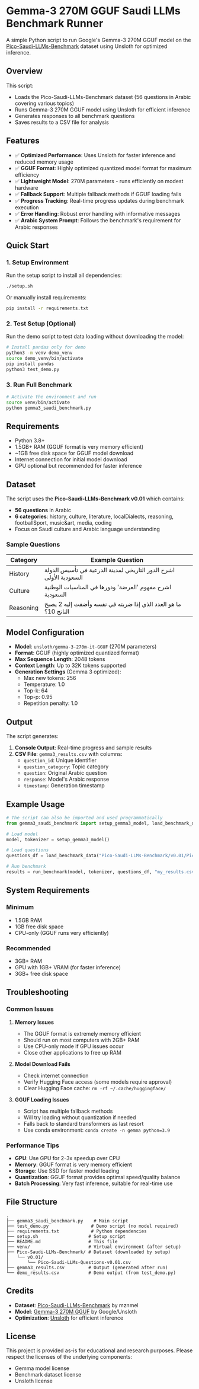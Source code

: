 # Gemma-3 270M GGUF Saudi LLMs Benchmark Runner

A simple Python script to run Google's Gemma-3 270M GGUF model on the [Pico-Saudi-LLMs-Benchmark](https://github.com/mznmel/Pico-Saudi-LLMs-Benchmark) dataset using Unsloth for optimized inference.

## Overview

This script:
- Loads the Pico-Saudi-LLMs-Benchmark dataset (56 questions in Arabic covering various topics)
- Runs Gemma-3 270M GGUF model using Unsloth for efficient inference
- Generates responses to all benchmark questions
- Saves results to a CSV file for analysis

## Features

- ✅ **Optimized Performance**: Uses Unsloth for faster inference and reduced memory usage
- ✅ **GGUF Format**: Highly optimized quantized model format for maximum efficiency
- ✅ **Lightweight Model**: 270M parameters - runs efficiently on modest hardware
- ✅ **Fallback Support**: Multiple fallback methods if GGUF loading fails
- ✅ **Progress Tracking**: Real-time progress updates during benchmark execution
- ✅ **Error Handling**: Robust error handling with informative messages
- ✅ **Arabic System Prompt**: Follows the benchmark's requirement for Arabic responses

## Quick Start

### 1. Setup Environment

Run the setup script to install all dependencies:

```bash
./setup.sh
```

Or manually install requirements:

```bash
pip install -r requirements.txt
```

### 2. Test Setup (Optional)

Run the demo script to test data loading without downloading the model:

```bash
# Install pandas only for demo
python3 -m venv demo_venv
source demo_venv/bin/activate
pip install pandas
python3 test_demo.py
```

### 3. Run Full Benchmark

```bash
# Activate the environment and run
source venv/bin/activate
python gemma3_saudi_benchmark.py
```

## Requirements

- Python 3.8+
- 1.5GB+ RAM (GGUF format is very memory efficient)
- ~1GB free disk space for GGUF model download
- Internet connection for initial model download
- GPU optional but recommended for faster inference

## Dataset

The script uses the **Pico-Saudi-LLMs-Benchmark v0.01** which contains:

- **56 questions** in Arabic
- **6 categories**: history, culture, literature, localDialects, reasoning, footballSport, music&art, media, coding
- Focus on Saudi culture and Arabic language understanding

### Sample Questions

| Category | Example Question |
|----------|------------------|
| History | اشرح الدور التاريخي لمدينة الدرعية في تأسيس الدولة السعودية الأولى |
| Culture | اشرح مفهوم 'العرضة' ودورها في المناسبات الوطنية السعودية |
| Reasoning | ما هو العدد الذي إذا ضربته في نفسه وأضفت إليه 2 يصبح الناتج 10؟ |

## Model Configuration

- **Model**: `unsloth/gemma-3-270m-it-GGUF` (270M parameters)
- **Format**: GGUF (highly optimized quantized format)
- **Max Sequence Length**: 2048 tokens
- **Context Length**: Up to 32K tokens supported
- **Generation Settings** (Gemma 3 optimized):
  - Max new tokens: 256
  - Temperature: 1.0
  - Top-k: 64
  - Top-p: 0.95
  - Repetition penalty: 1.0

## Output

The script generates:

1. **Console Output**: Real-time progress and sample results
2. **CSV File**: `gemma3_results.csv` with columns:
   - `question_id`: Unique identifier
   - `question_category`: Topic category
   - `question`: Original Arabic question
   - `response`: Model's Arabic response
   - `timestamp`: Generation timestamp

## Example Usage

```python
# The script can also be imported and used programmatically
from gemma3_saudi_benchmark import setup_gemma3_model, load_benchmark_data, run_benchmark

# Load model
model, tokenizer = setup_gemma3_model()

# Load questions
questions_df = load_benchmark_data("Pico-Saudi-LLMs-Benchmark/v0.01/Pico-Saudi-LLMs-Questions-v0.01.csv")

# Run benchmark
results = run_benchmark(model, tokenizer, questions_df, "my_results.csv")
```

## System Requirements

### Minimum
- 1.5GB RAM
- 1GB free disk space
- CPU-only (GGUF runs very efficiently)

### Recommended
- 3GB+ RAM
- GPU with 1GB+ VRAM (for faster inference)
- 3GB+ free disk space

## Troubleshooting

### Common Issues

1. **Memory Issues**
   - The GGUF format is extremely memory efficient
   - Should run on most computers with 2GB+ RAM
   - Use CPU-only mode if GPU issues occur
   - Close other applications to free up RAM

2. **Model Download Fails**
   - Check internet connection
   - Verify Hugging Face access (some models require approval)
   - Clear Hugging Face cache: `rm -rf ~/.cache/huggingface/`

3. **GGUF Loading Issues**
   - Script has multiple fallback methods
   - Will try loading without quantization if needed
   - Falls back to standard transformers as last resort
   - Use conda environment: `conda create -n gemma python=3.9`

### Performance Tips

- **GPU**: Use GPU for 2-3x speedup over CPU
- **Memory**: GGUF format is very memory efficient
- **Storage**: Use SSD for faster model loading
- **Quantization**: GGUF format provides optimal speed/quality balance
- **Batch Processing**: Very fast inference, suitable for real-time use

## File Structure

```
.
├── gemma3_saudi_benchmark.py    # Main script
├── test_demo.py                # Demo script (no model required)
├── requirements.txt            # Python dependencies
├── setup.sh                   # Setup script
├── README.md                  # This file
├── venv/                      # Virtual environment (after setup)
├── Pico-Saudi-LLMs-Benchmark/ # Dataset (downloaded by setup)
│   └── v0.01/
│       └── Pico-Saudi-LLMs-Questions-v0.01.csv
├── gemma3_results.csv         # Output (generated after run)
└── demo_results.csv           # Demo output (from test_demo.py)
```

## Credits

- **Dataset**: [Pico-Saudi-LLMs-Benchmark](https://github.com/mznmel/Pico-Saudi-LLMs-Benchmark) by mznmel
- **Model**: [Gemma-3 270M GGUF](https://huggingface.co/unsloth/gemma-3-270m-it-GGUF) by Google/Unsloth
- **Optimization**: [Unsloth](https://github.com/unslothai/unsloth) for efficient inference

## License

This project is provided as-is for educational and research purposes. Please respect the licenses of the underlying components:

- Gemma model license
- Benchmark dataset license
- Unsloth license
